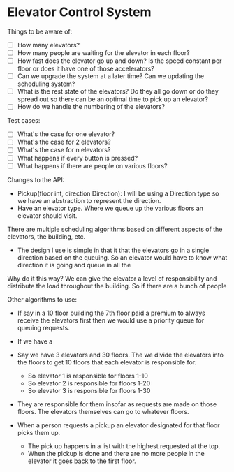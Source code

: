 # Elevator Control System

Things to be aware of:

 - [ ] How many elevators?
 - [ ] How many people are waiting for the elevator in each floor?
 - [ ] How fast does the elevator go up and down?  Is the speed constant
   per floor or does it have one of those accelerators?
 - [ ] Can we upgrade the system at a later time? Can we updating the
   scheduling system?
 - [ ] What is the rest state of the elevators? Do they all go down or
   do they spread out so there can be an optimal time to pick up an
   elevator?
 - [ ] How do we handle the numbering of the elevators?

Test cases:
 - [ ] What's the case for one elevator?
 - [ ] What's the case for 2 elevators?
 - [ ] What's the case for n elevators?
 - [ ] What happens if every button is pressed?
 - [ ] What happens if there are people on various floors?

Changes to the API:

 - Pickup(floor int, direction Direction): I will be using a Direction
   type so we have an abstraction to represent the direction.
 - Have an elevator type. Where we queue up the various floors an
   elevator should visit.


There are multiple scheduling algorithms based on different aspects of
the elevators, the building, etc.

 - The design I use is simple in that it that the elevators go in a
   single direction based on the queuing. So an elevator would have to
   know what direction it is going and queue in all the






Why do it this way? We can give the elevator a level of responsibility
and distribute the load throughout the building. So if there are a bunch of people


Other algorithms to use:

 - If say in a 10 floor building the 7th floor paid a premium to
   always receive the elevators first then we would use a priority
   queue for queuing requests.
 - If we have a

 - Say we have 3 elevators and 30 floors. The we divide the elevators
 into the floors to get 10 floors that each elevator is responsible
 for.
   - So elevator 1 is responsible for floors 1-10
   - So elevator 2 is responsible for floors 1-20
   - So elevator 3 is responsible for floors 1-30
 - They are responsible for them insofar as requests are made on those
   floors. The elevators themselves can go to whatever floors.
 - When a person requests a pickup an elevator designated for that
   floor picks them up.
    - The pick up happens in a list with the highest requested at the
      top.
    - When the pickup is done and there are no more people in the
      elevator it goes back to the first floor.

